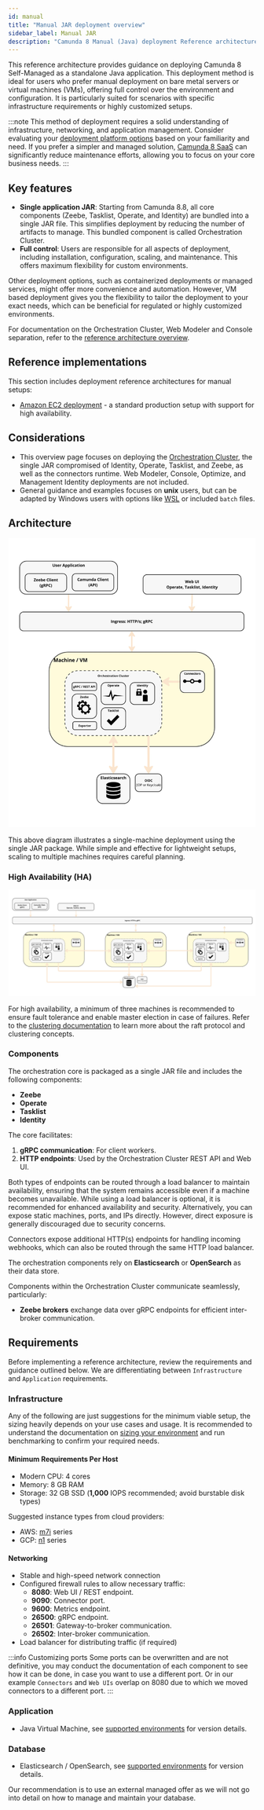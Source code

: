 ```yaml
---
id: manual
title: "Manual JAR deployment overview"
sidebar_label: Manual JAR
description: "Camunda 8 Manual (Java) deployment Reference architecture home "
---
```


<!-- Moving target, may be renamed, etc. -->

This reference architecture provides guidance on deploying Camunda 8 Self-Managed as a standalone Java application. This deployment method is ideal for users who prefer manual deployment on bare metal servers or virtual machines (VMs), offering full control over the environment and configuration. It is particularly suited for scenarios with specific infrastructure requirements or highly customized setups.

:::note
This method of deployment requires a solid understanding of infrastructure, networking, and application management. Consider evaluating your [deployment platform options](/self-managed/reference-architecture/reference-architecture.md) based on your familiarity and need. If you prefer a simpler and managed solution, [Camunda 8 SaaS](https://camunda.com/platform/) can significantly reduce maintenance efforts, allowing you to focus on your core business needs.
:::

## Key features

- **Single application JAR**: Starting from Camunda 8.8, all core components (Zeebe, Tasklist, Operate, and Identity) are bundled into a single JAR file. This simplifies deployment by reducing the number of artifacts to manage. This bundled component is called Orchestration Cluster.
- **Full control**: Users are responsible for all aspects of deployment, including installation, configuration, scaling, and maintenance. This offers maximum flexibility for custom environments.

Other deployment options, such as containerized deployments or managed services, might offer more convenience and automation. However, VM based deployment gives you the flexibility to tailor the deployment to your exact needs, which can be beneficial for regulated or highly customized environments.

For documentation on the Orchestration Cluster, Web Modeler and Console separation, refer to the [reference architecture overview](/self-managed/reference-architecture/reference-architecture.md#orchestration-cluster-vs-web-modeler-and-console).

## Reference implementations

This section includes deployment reference architectures for manual setups:

- [Amazon EC2 deployment](/self-managed/installation-methods/helm/cloud-providers/amazon/aws-ec2.md) - a standard production setup with support for high availability.

## Considerations

- This overview page focuses on deploying the [Orchestration Cluster](/self-managed/reference-architecture/reference-architecture.md#orchestration-cluster), the single JAR compromised of Identity, Operate, Tasklist, and Zeebe, as well as the connectors runtime. Web Modeler, Console, Optimize, and Management Identity deployments are not included.
- General guidance and examples focuses on **unix** users, but can be adapted by Windows users with options like [WSL](https://learn.microsoft.com/en-us/windows/wsl/install) or included `batch` files.

## Architecture

![Single JAR](./img/manual-single.jpg)

This above diagram illustrates a single-machine deployment using the single JAR package. While simple and effective for lightweight setups, scaling to multiple machines requires careful planning.

### High Availability (HA)

![HA JAR](./img/manual-ha.jpg)

For high availability, a minimum of three machines is recommended to ensure fault tolerance and enable master election in case of failures. Refer to the [clustering documentation](/components/zeebe/technical-concepts/clustering.md) to learn more about the raft protocol and clustering concepts.

### Components

The orchestration core is packaged as a single JAR file and includes the following components:

- **Zeebe**
- **Operate**
- **Tasklist**
- **Identity**

The core facilitates:

1. **gRPC communication**: For client workers.
2. **HTTP endpoints**: Used by the Orchestration Cluster REST API and Web UI.

Both types of endpoints can be routed through a load balancer to maintain availability, ensuring that the system remains accessible even if a machine becomes unavailable. While using a load balancer is optional, it is recommended for enhanced availability and security. Alternatively, you can expose static machines, ports, and IPs directly. However, direct exposure is generally discouraged due to security concerns.

Connectors expose additional HTTP(s) endpoints for handling incoming webhooks, which can also be routed through the same HTTP load balancer.

The orchestration components rely on **Elasticsearch** or **OpenSearch** as their data store.

Components within the Orchestration Cluster communicate seamlessly, particularly:

- **Zeebe brokers** exchange data over gRPC endpoints for efficient inter-broker communication.

## Requirements

Before implementing a reference architecture, review the requirements and guidance outlined below. We are differentiating between `Infrastructure` and `Application` requirements.

### Infrastructure

Any of the following are just suggestions for the minimum viable setup, the sizing heavily depends on your use cases and usage. It is recommended to understand the documentation on [sizing your environment](/components/best-practices/architecture/sizing-your-environment.md) and run benchmarking to confirm your required needs.

#### Minimum Requirements Per Host

- Modern CPU: 4 cores
- Memory: 8 GB RAM
- Storage: 32 GB SSD (**1,000** IOPS recommended; avoid burstable disk types)

Suggested instance types from cloud providers:

- AWS: [m7i](https://aws.amazon.com/ec2/instance-types/m7i/) series
- GCP: [n1](https://cloud.google.com/compute/docs/general-purpose-machines#n1_machines) series

#### Networking

- Stable and high-speed network connection
- Configured firewall rules to allow necessary traffic:
  - **8080**: Web UI / REST endpoint.
  - **9090**: Connector port.
  - **9600**: Metrics endpoint.
  - **26500**: gRPC endpoint.
  - **26501**: Gateway-to-broker communication.
  - **26502**: Inter-broker communication.
- Load balancer for distributing traffic (if required)

:::info Customizing ports
Some ports can be overwritten and are not definitive, you may conduct the documentation of each component to see how it can be done, in case you want to use a different port. Or in our example `Connectors` and `Web UIs` overlap on 8080 due to which we moved connectors to a different port.
:::

### Application

- Java Virtual Machine, see [supported environments](/reference/supported-environments.md) for version details.

### Database

- Elasticsearch / OpenSearch, see [supported environments](/reference/supported-environments.md) for version details.

Our recommendation is to use an external managed offer as we will not go into detail on how to manage and maintain your database.
